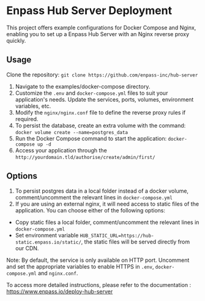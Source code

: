 # Enpass Hub Server Deployment #

This project offers example configurations for Docker Compose and Nginx, enabling you to set up a Enpass Hub Server with an Nginx reverse proxy quickly. 

## Usage ##

Clone the repository: ``` git clone https://github.com/enpass-inc/hub-server ```

1. Navigate to the examples/docker-compose directory.
2. Customize the ``` .env ``` and ``` docker-compose.yml ``` files to suit your application's needs. Update
the services, ports, volumes, environment variables, etc.
3. Modify the ``` nginx/nginx.conf ``` file to define the reverse proxy rules if required. 
4. To persist the database, create an extra volume with the command: ``` docker volume create --name=postgres_data ```
5. Run the Docker Compose command to start the application: ``` docker-compose up -d ```
6. Access your application through the ``` http://yourdomain.tld/authorise/create/admin/first/ ```

## Options ##

1. To persist postgres data in a local folder instead of a docker volume, comment/uncomment the relevant lines in ``` docker-compose.yml ```
2. If you are using an external nginx, it will need access to static files of the application. You can choose either of the following options: 
- Copy static files a local folder, comment/uncomment the relevant lines in ``` docker-compose.yml ```
- Set environment variable ``` HUB_STATIC_URL=https://hub-static.enpass.io/static/ ```, the static files will be served directly from our CDN.

Note: By default, the service is only available on HTTP port. Uncomment and set the appropriate variables to enable HTTPS in ``` .env ```, ``` docker-compose.yml ``` and ``` nginx.conf ```.

To access more detailed instructions, please refer to the documentation : https://www.enpass.io/deploy-hub-server
